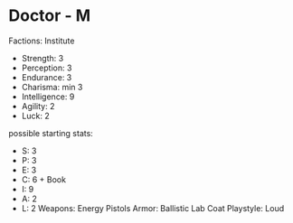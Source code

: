 # Doctor - M

Factions: Institute
- Strength: 3
- Perception: 3
- Endurance: 3
- Charisma: min 3
- Intelligence:  9
- Agility: 2
- Luck: 2

possible starting stats:
- S: 3
- P: 3
- E: 3
- C: 6 + Book
- I: 9
- A: 2
- L: 2
Weapons: Energy Pistols
Armor: Ballistic Lab Coat
Playstyle: Loud